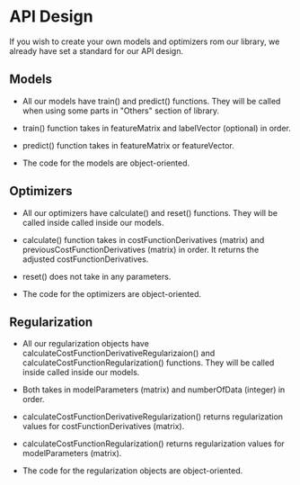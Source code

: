 # API Design

If you wish to create your own models and optimizers rom our library, we already have set a standard for our API design.

## Models

* All our models have train() and predict() functions. They will be called when using some parts in "Others" section of library.

* train() function takes in featureMatrix and labelVector (optional) in order.
  
* predict() function takes in featureMatrix or featureVector.

* The code for the models are object-oriented.

## Optimizers

* All our optimizers have calculate() and reset() functions. They will be called inside called inside our models.

* calculate() function takes in costFunctionDerivatives (matrix) and previousCostFunctionDerivatives (matrix) in order. It returns the adjusted costFunctionDerivatives.

* reset() does not take in any parameters.

* The code for the optimizers are object-oriented.

## Regularization

* All our regularization objects have calculateCostFunctionDerivativeRegularizaion() and calculateCostFunctionRegularization() functions. They will be called inside called inside our models.

* Both takes in modelParameters (matrix) and numberOfData (integer) in order. 

* calculateCostFunctionDerivativeRegularization() returns regularization values for costFunctionDerivatives (matrix).

* calculateCostFunctionRegularization() returns regularization values for modelParameters (matrix).

* The code for the regularization objects are object-oriented.

